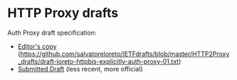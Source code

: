 # HTTP Proxy drafts



Auth Proxy draft specification:
* [Editor's copy]() (https://github.com/salvatoreloreto/IETFdrafts/blob/master/HTTP2Proxy_drafts/draft-loreto-httpbis-explicitly-auth-proxy-01.txt)
* [Submitted Draft](http://tools.ietf.org/html/draft-loreto-httpbis-explicitly-auth-proxy-00) (less recent, more official)

